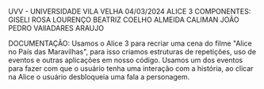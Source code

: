 UVV - UNIVERSIDADE VILA VELHA
04/03/2024
ALICE 3
COMPONENTES:
GISELI ROSA LOURENÇO
BEATRIZ COELHO ALMEIDA CALIMAN
JOÃO PEDRO VAllADARES ARAUJO

DOCUMENTAÇÃO:
Usamos o Alice 3 para recriar uma cena do filme "Alice no País das Maravilhas", para isso criamos estruturas de repetições, uso de eventos e outras aplicações em nosso código. Usamos um dos eventos para fazer com que o usuário tenha uma interação com a história, ao clicar na Alice o usuário desbloqueia uma fala a personagem.
